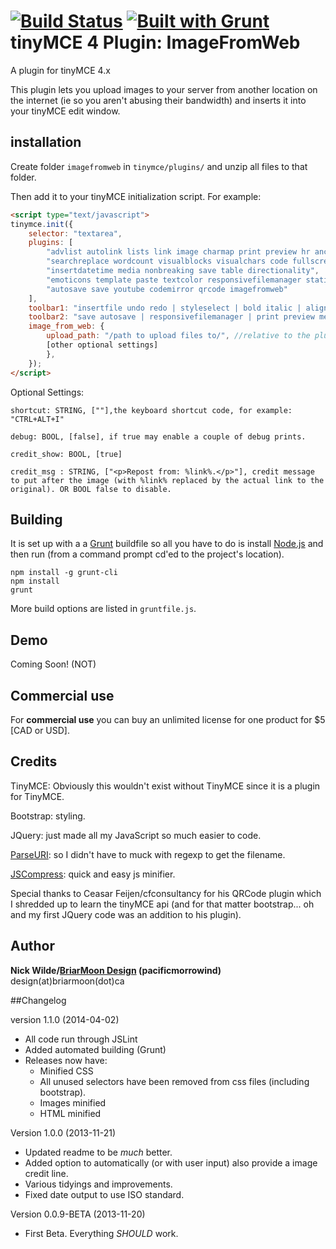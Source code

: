 [![Build Status](https://travis-ci.org/PacificMorrowind/tinymce-imagefromweb.svg)](https://travis-ci.org/PacificMorrowind/tinymce-imagefromweb) [![Built with Grunt](https://cdn.gruntjs.com/builtwith.png)](http://gruntjs.com/)
tinyMCE 4 Plugin: ImageFromWeb
==============================

A plugin for tinyMCE 4.x

This plugin lets you upload images to your server from another location on the internet (ie so you aren't abusing their bandwidth) and inserts it into your tinyMCE edit window.

## installation

Create folder `imagefromweb` in `tinymce/plugins/` and unzip all files to that folder.

Then add it to your tinyMCE initialization script. For example:

```html
<script type="text/javascript">
tinymce.init({
	selector: "textarea",
	plugins: [
        "advlist autolink lists link image charmap print preview hr anchor pagebreak",
        "searchreplace wordcount visualblocks visualchars code fullscreen",
        "insertdatetime media nonbreaking save table directionality",
        "emoticons template paste textcolor responsivefilemanager statistics importcss",
		"autosave save youtube codemirror qrcode imagefromweb"
    ],
    toolbar1: "insertfile undo redo | styleselect | bold italic | alignleft aligncenter alignright alignjustify | bullist numlist outdent indent | link image",
    toolbar2: "save autosave | responsivefilemanager | print preview media | forecolor backcolor emoticons | code | youtube | qrcode | image_from_web",
    image_from_web: {
        upload_path: "/path to upload files to/", //relative to the plugin location. - if unset will default to "../../../../media/images/"
		[other optional settings]
		},
	});
</script>
```

Optional Settings:

    shortcut: STRING, [""],the keyboard shortcut code, for example: "CTRL+ALT+I"

    debug: BOOL, [false], if true may enable a couple of debug prints.

    credit_show: BOOL, [true]

    credit_msg : STRING, ["<p>Repost from: %link%.</p>"], credit message to put after the image (with %link% replaced by the actual link to the original). OR BOOL false to disable.

## Building

It is set up with a a [Grunt](http://gruntjs.com) buildfile so all you have to do is install [Node.js](http://nodejs.org) and then run (from a command prompt cd'ed to the project's location).

```
npm install -g grunt-cli
npm install
grunt
```

More build options are listed in `gruntfile.js`.


## Demo

Coming Soon! (NOT)

## Commercial use

For <b>commercial use</b> you can buy an unlimited license for one product for $5 [CAD or USD].

## Credits

TinyMCE: Obviously this wouldn't exist without TinyMCE since it is a plugin for TinyMCE.

Bootstrap: styling.

JQuery: just made all my JavaScript so much easier to code.

[ParseURI](http://blog.stevenlevithan.com/archives/parseuri): so I didn't have to muck with regexp to get the filename.

[JSCompress](http://jscompress.com/): quick and easy js minifier.


Special thanks to Ceasar Feijen/cfconsultancy for his QRCode plugin which I shredded up to learn the tinyMCE api (and for that matter bootstrap... oh and my first JQuery code was an addition to his plugin).

## Author
**Nick Wilde/[BriarMoon Design](http://www.briarmoon.ca/design/) (pacificmorrowind)**
design(at)briarmoon(dot)ca

##Changelog

version 1.1.0 (2014-04-02)

*   All code run through JSLint
*   Added automated building (Grunt)
*   Releases now have:
    *   Minified CSS
    *   All unused selectors have been removed from css files (including bootstrap).
    *   Images minified
    *   HTML minified


Version 1.0.0 (2013-11-21)

*   Updated readme to be *much* better.
*   Added option to automatically (or with user input) also provide a image credit line.
*   Various tidyings and improvements.
*   Fixed date output to use ISO standard.

Version 0.0.9-BETA (2013-11-20)

*   First Beta. Everything *SHOULD* work.
